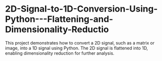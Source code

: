 # 2D-Signal-to-1D-Conversion-Using-Python---Flattening-and-Dimensionality-Reductio
 This project demonstrates how to convert a 2D signal, such as a matrix or image, into a 1D signal using Python. The 2D signal is flattened into 1D, enabling dimensionality reduction for further analysis.
